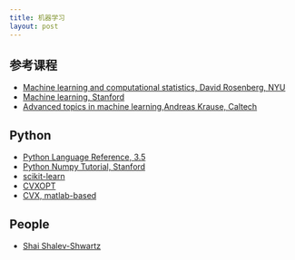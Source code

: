 ```yaml
---
title: 机器学习
layout: post
---
```


参考课程
--------

-   [Machine learning and computational statistics, David Rosenberg,
    NYU](https://davidrosenberg.github.io/ml2016/)
-   [Machine learning, Stanford](http://cs229.stanford.edu/materials.html)
-   [Advanced topics in machine learning,Andreas Krause, Caltech](http://courses.cms.caltech.edu/cs253/)

Python
--------

- [Python Language Reference, 3.5](https://docs.python.org/3.5/reference/index.html)
- [Python Numpy Tutorial, Stanford](http://cs231n.github.io/python-numpy-tutorial)
- [scikit-learn](http://scikit-learn.org/stable/index.html)
- [CVXOPT](http://cvxopt.org/)
- [CVX, matlab-based](http://cvxr.com/)

People
--------

- [Shai Shalev-Shwartz](http://www.cs.huji.ac.il/~shais/)
